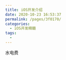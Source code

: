 ```yaml
---
title: iOS开发介绍
date: 2020-10-23 16:53:37
permalink: /pages/3f0170/
categories: 
  - iOS开发精髓
tags: 
  - 
---
```


水电费
